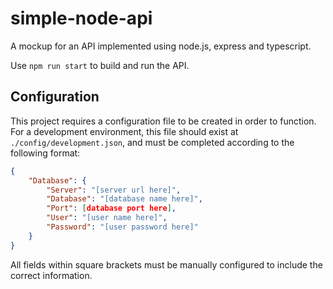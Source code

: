 # simple-node-api
A mockup for an API implemented using node.js, express and typescript.

Use `npm run start` to build and run the API.

## Configuration
This project requires a configuration file to be created in order to function. For a development environment, this file should exist at `./config/development.json`, and must be completed according to the following format:
```json
{
    "Database": {
        "Server": "[server url here]",
        "Database": "[database name here]",
        "Port": [database port here],
        "User": "[user name here]",
        "Password": "[user password here]"
    }
}
```
All fields within square brackets must be manually configured to include the correct information.